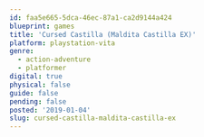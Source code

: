```yaml
---
id: faa5e665-5dca-46ec-87a1-ca2d9144a424
blueprint: games
title: 'Cursed Castilla (Maldita Castilla EX)'
platform: playstation-vita
genre:
  - action-adventure
  - platformer
digital: true
physical: false
guide: false
pending: false
posted: '2019-01-04'
slug: cursed-castilla-maldita-castilla-ex
---
```

